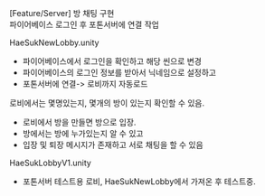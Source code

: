 [Feature/Server] 방 채팅 구현<br>
파이어베이스 로그인 후 포톤서버에 연결 작업<br>

HaeSukNewLobby.unity
- 파이어베이스에서 로그인을 확인하고 해당 씬으로 변경
- 파이어베이스의 로그인 정보를 받아서 닉네임으로 설정하고 
- 포톤서버에 연결-> 로비까지 자동로드

로비에서는 몇명있는지, 몇개의 방이 있는지 확인할 수 있음.
- 로비에서 방을 만들면 방으로 입장.
- 방에서는 방에 누가있는지 알 수 있고
- 입장 및 퇴장 메시지가 존재하고 서로 채팅을 할 수 있음

HaeSukLobbyV1.unity
- 포톤서버 테스트용 로비, HaeSukNewLobby에서 가져온 후 테스트중.

